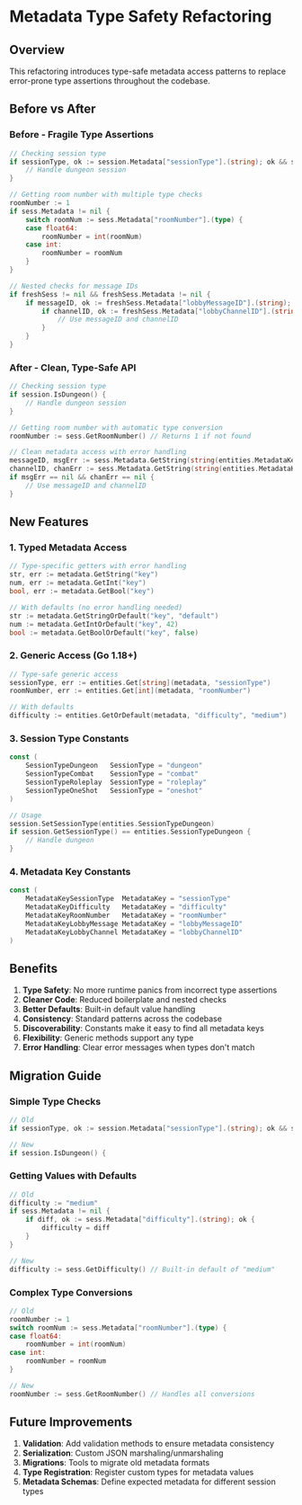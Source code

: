 # Metadata Type Safety Refactoring

## Overview

This refactoring introduces type-safe metadata access patterns to replace error-prone type assertions throughout the codebase.

## Before vs After

### Before - Fragile Type Assertions

```go
// Checking session type
if sessionType, ok := session.Metadata["sessionType"].(string); ok && sessionType == "dungeon" {
    // Handle dungeon session
}

// Getting room number with multiple type checks
roomNumber := 1
if sess.Metadata != nil {
    switch roomNum := sess.Metadata["roomNumber"].(type) {
    case float64:
        roomNumber = int(roomNum)
    case int:
        roomNumber = roomNum
    }
}

// Nested checks for message IDs
if freshSess != nil && freshSess.Metadata != nil {
    if messageID, ok := freshSess.Metadata["lobbyMessageID"].(string); ok {
        if channelID, ok := freshSess.Metadata["lobbyChannelID"].(string); ok {
            // Use messageID and channelID
        }
    }
}
```

### After - Clean, Type-Safe API

```go
// Checking session type
if session.IsDungeon() {
    // Handle dungeon session
}

// Getting room number with automatic type conversion
roomNumber := sess.GetRoomNumber() // Returns 1 if not found

// Clean metadata access with error handling
messageID, msgErr := sess.Metadata.GetString(string(entities.MetadataKeyLobbyMessage))
channelID, chanErr := sess.Metadata.GetString(string(entities.MetadataKeyLobbyChannel))
if msgErr == nil && chanErr == nil {
    // Use messageID and channelID
}
```

## New Features

### 1. Typed Metadata Access

```go
// Type-specific getters with error handling
str, err := metadata.GetString("key")
num, err := metadata.GetInt("key")
bool, err := metadata.GetBool("key")

// With defaults (no error handling needed)
str := metadata.GetStringOrDefault("key", "default")
num := metadata.GetIntOrDefault("key", 42)
bool := metadata.GetBoolOrDefault("key", false)
```

### 2. Generic Access (Go 1.18+)

```go
// Type-safe generic access
sessionType, err := entities.Get[string](metadata, "sessionType")
roomNumber, err := entities.Get[int](metadata, "roomNumber")

// With defaults
difficulty := entities.GetOrDefault(metadata, "difficulty", "medium")
```

### 3. Session Type Constants

```go
const (
    SessionTypeDungeon   SessionType = "dungeon"
    SessionTypeCombat    SessionType = "combat"
    SessionTypeRoleplay  SessionType = "roleplay"
    SessionTypeOneShot   SessionType = "oneshot"
)

// Usage
session.SetSessionType(entities.SessionTypeDungeon)
if session.GetSessionType() == entities.SessionTypeDungeon {
    // Handle dungeon
}
```

### 4. Metadata Key Constants

```go
const (
    MetadataKeySessionType  MetadataKey = "sessionType"
    MetadataKeyDifficulty   MetadataKey = "difficulty"
    MetadataKeyRoomNumber   MetadataKey = "roomNumber"
    MetadataKeyLobbyMessage MetadataKey = "lobbyMessageID"
    MetadataKeyLobbyChannel MetadataKey = "lobbyChannelID"
)
```

## Benefits

1. **Type Safety**: No more runtime panics from incorrect type assertions
2. **Cleaner Code**: Reduced boilerplate and nested checks
3. **Better Defaults**: Built-in default value handling
4. **Consistency**: Standard patterns across the codebase
5. **Discoverability**: Constants make it easy to find all metadata keys
6. **Flexibility**: Generic methods support any type
7. **Error Handling**: Clear error messages when types don't match

## Migration Guide

### Simple Type Checks

```go
// Old
if sessionType, ok := session.Metadata["sessionType"].(string); ok && sessionType == "dungeon" {

// New
if session.IsDungeon() {
```

### Getting Values with Defaults

```go
// Old
difficulty := "medium"
if sess.Metadata != nil {
    if diff, ok := sess.Metadata["difficulty"].(string); ok {
        difficulty = diff
    }
}

// New
difficulty := sess.GetDifficulty() // Built-in default of "medium"
```

### Complex Type Conversions

```go
// Old
roomNumber := 1
switch roomNum := sess.Metadata["roomNumber"].(type) {
case float64:
    roomNumber = int(roomNum)
case int:
    roomNumber = roomNum
}

// New
roomNumber := sess.GetRoomNumber() // Handles all conversions
```

## Future Improvements

1. **Validation**: Add validation methods to ensure metadata consistency
2. **Serialization**: Custom JSON marshaling/unmarshaling
3. **Migrations**: Tools to migrate old metadata formats
4. **Type Registration**: Register custom types for metadata values
5. **Metadata Schemas**: Define expected metadata for different session types